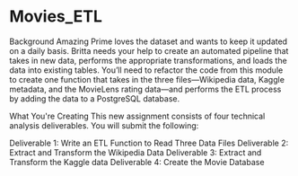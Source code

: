 # Movies_ETL
Background
Amazing Prime loves the dataset and wants to keep it updated on a daily basis. Britta needs your help to create an automated pipeline that takes in new data, performs the appropriate transformations, and loads the data into existing tables. You’ll need to refactor the code from this module to create one function that takes in the three files—Wikipedia data, Kaggle metadata, and the MovieLens rating data—and performs the ETL process by adding the data to a PostgreSQL database.

What You're Creating
This new assignment consists of four technical analysis deliverables. You will submit the following:

Deliverable 1: Write an ETL Function to Read Three Data Files
Deliverable 2: Extract and Transform the Wikipedia Data
Deliverable 3: Extract and Transform the Kaggle data
Deliverable 4: Create the Movie Database
